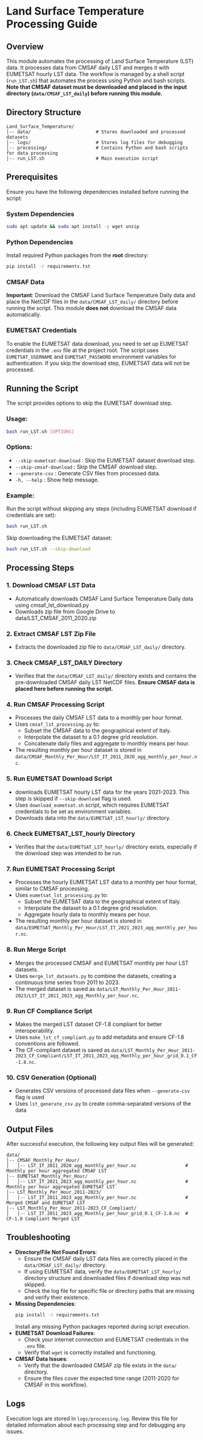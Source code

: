 # Land Surface Temperature Processing Guide

## Overview
This module automates the processing of Land Surface Temperature (LST) data. It processes data from CMSAF daily LST and merges it with EUMETSAT hourly LST data. The workflow is managed by a shell script (`run_LST.sh`) that automates the process using Python and bash scripts. **Note that CMSAF dataset must be downloaded and placed in the input directory (`data/CMSAF_LST_daily`) before running this module.**

## Directory Structure
```
Land_Surface_Temperature/
│-- data/                        # Stores downloaded and processed datasets
│-- logs/                        # Stores log files for debugging
│-- processing/                  # Contains Python and bash scripts for data processing
│-- run_LST.sh                   # Main execution script
```

## Prerequisites
Ensure you have the following dependencies installed before running the script:

### System Dependencies
```sh
sudo apt update && sudo apt install -y wget unzip
```

### Python Dependencies
Install required Python packages from the **root** directory:
```sh
pip install -r requirements.txt
```

### CMSAF Data
**Important**: Download the CMSAF Land Surface Temperature Daily data and place the NetCDF files in the `data/CMSAF_LST_daily/` directory before running the script. This module **does not** download the CMSAF data automatically.

### EUMETSAT Credentials
To enable the EUMETSAT data download, you need to set up EUMETSAT credentials in the `.env` file at the project root. The script uses `EUMETSAT_USERNAME` and `EUMETSAT_PASSWORD` environment variables for authentication. If you skip the download step, EUMETSAT data will not be processed.

## Running the Script
The script provides options to skip the EUMETSAT download step.

### Usage:
```sh
bash run_LST.sh [OPTIONS]
```

### Options:
- `--skip-eumetsat-download` : Skip the EUMETSAT dataset download step.
- `--skip-cmsaf-download` : Skip the CMSAF download step.
- `--generate-csv` : Generate CSV files from processed data.
- `-h, --help` : Show help message.

### Example:
Run the script without skipping any steps (including EUMETSAT download if credentials are set):
```sh
bash run_LST.sh
```

Skip downloading the EUMETSAT dataset:
```sh
bash run_LST.sh --skip-download
```

## Processing Steps


### 1. Download CMSAF LST Data
- Automatically downloads CMSAF Land Surface Temperature Daily data using cmsaf_lst_download.py
- Downloads zip file from Google Drive to data/LST_CMSAF_2011_2020.zip

### 2. Extract CMSAF LST Zip File
- Extracts the downloaded zip file to  `data/CMSAF_LST_daily/` directory.

### 3. Check CMSAF_LST_DAILY Directory
- Verifies that the `data/CMSAF_LST_daily/` directory exists and contains the pre-downloaded CMSAF daily LST NetCDF files. **Ensure CMSAF data is placed here before running the script.**

### 4. Run CMSAF Processing Script
- Processes the daily CMSAF LST data to a monthly per hour format.
- Uses `cmsaf_lst_processing.py` to:
    - Subset the CMSAF data to the geographical extent of Italy.
    - Interpolate the dataset to a 0.1 degree grid resolution.
    - Concatenate daily files and aggregate to monthly means per hour.
- The resulting monthly per hour dataset is stored in `data/CMSAF_Monthly_Per_Hour/LST_IT_2011_2020_agg_monthly_per_hour.nc`.

### 5. Run EUMETSAT Download Script
- downloads EUMETSAT hourly LST data for the years 2021-2023. This step is skipped if `--skip-download` flag is used.
- Uses `download_eumetsat.sh` script, which requires EUMETSAT credentials to be set as environment variables.
- Downloads data into the `data/EUMETSAT_LST_hourly/` directory.

### 6. Check EUMETSAT_LST_hourly Directory
- Verifies that the `data/EUMETSAT_LST_hourly/` directory exists, especially if the download step was intended to be run.

### 7. Run EUMETSAT Processing Script
- Processes the hourly EUMETSAT LST data to a monthly per hour format, similar to CMSAF processing.
- Uses `eumetsat_lst_processing.py` to:
    - Subset the EUMETSAT data to the geographical extent of Italy.
    - Interpolate the dataset to a 0.1 degree grid resolution.
    - Aggregate hourly data to monthly means per hour.
- The resulting monthly per hour dataset is stored in `data/EUMETSAT_Monthly_Per_Hour/LST_IT_2021_2023_agg_monthly_per_hour.nc`.

### 8. Run Merge Script
- Merges the processed CMSAF and EUMETSAT monthly per hour LST datasets.
- Uses `merge_lst_datasets.py` to combine the datasets, creating a continuous time series from 2011 to 2023.
- The merged dataset is saved as `data/LST_Monthly_Per_Hour_2011-2023/LST_IT_2011_2023_agg_Monthly_per_hour.nc`.

### 9. Run CF Compliance Script
- Makes the merged LST dataset CF-1.8 compliant for better interoperability.
- Uses `make_lst_cf_compliant.py` to add metadata and ensure CF-1.8 conventions are followed.
- The CF-compliant dataset is saved as `data/LST_Monthly_Per_Hour_2011-2023_CF_Compliant/LST_IT_2011_2023_agg_Monthly_per_hour_grid_0.1_CF-1.8.nc`.

### 10. CSV Generation (Optional)
- Generates CSV versions of processed data files when `--generate-csv` flag is used
- Uses `lst_generate_csv.py` to create comma-separated versions of the data

## Output Files
After successful execution, the following key output files will be generated:
```
data/
│-- CMSAF_Monthly_Per_Hour/
│   │-- LST_IT_2011_2020_agg_monthly_per_hour.nc                  # Monthly per hour aggregated CMSAF LST
│-- EUMETSAT_Monthly_Per_Hour/
│   │-- LST_IT_2021_2023_agg_monthly_per_hour.nc                  # Monthly per hour aggregated EUMETSAT LST
│-- LST_Monthly_Per_Hour_2011-2023/
│   │-- LST_IT_2011_2023_agg_Monthly_per_hour.nc                  # Merged CMSAF and EUMETSAT LST
│-- LST_Monthly_Per_Hour_2011-2023_CF_Compliant/
│   │-- LST_IT_2011_2023_agg_Monthly_per_hour_grid_0.1_CF-1.8.nc  # CF-1.8 Compliant Merged LST
```

## Troubleshooting

- **Directory/File Not Found Errors**:
    - Ensure the CMSAF daily LST data files are correctly placed in the `data/CMSAF_LST_daily/` directory.
    - If using EUMETSAT data, verify the `data/EUMETSAT_LST_hourly/` directory structure and downloaded files if download step was not skipped.
    - Check the log file for specific file or directory paths that are missing and verify their existence.
- **Missing Dependencies**:
  ```sh
  pip install -r requirements.txt
  ```
  Install any missing Python packages reported during script execution.
- **EUMETSAT Download Failures**:
    - Check your internet connection and EUMETSAT credentials in the `.env` file.
    - Verify that `wget` is correctly installed and functioning.
- **CMSAF Data Issues**:
    - Verify that the downloaded CMSAF zip file exists in the `data/` directory.
    - Ensure the files cover the expected time range (2011-2020 for CMSAF in this workflow).

## Logs
Execution logs are stored in `logs/processing.log`. Review this file for detailed information about each processing step and for debugging any issues.
```